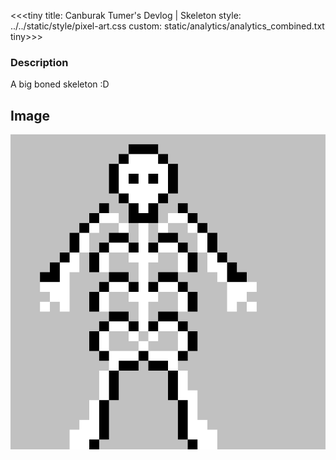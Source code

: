 <<<tiny
title: Canburak Tumer's Devlog | Skeleton
style: ../../static/style/pixel-art.css
custom: static/analytics/analytics_combined.txt
tiny>>>

### Description
A big boned skeleton :D

## Image
![](../../static/pixel-art/Skeleton-v1.gif)